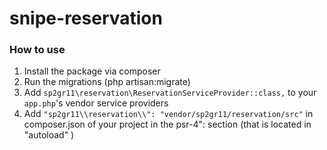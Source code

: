 # snipe-reservation
### How to use
1. Install the package via composer
2. Run the migrations (php artisan:migrate)
3. Add `sp2gr11\reservation\ReservationServiceProvider::class,` to your `app.php`'s vendor service providers
4. Add ` "sp2gr11\\reservation\\": "vendor/sp2gr11/reservation/src" ` in composer.json of your project in the  psr-4": section (that is located in "autoload" )
